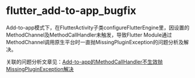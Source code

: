 # flutter_add-to-app_bugfix
Add-to-app模式下，在FlutterActivity子类configureFlutterEngine里，因设置的MethodChannel及MethodCallHandler未触发，导致Flutter Module通过MethodChannel调用原生平台时一直抛MissingPluginException的问题分析及解决。

关联的问题分析文章见：[Add-to-app的MethodCallHandler不生效抛MissingPluginException解决](https://ptlpt.gitee.io/flutter-configureflutterengine-not-invoke/)
